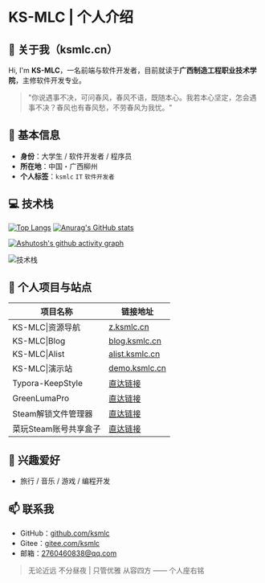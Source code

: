 # KS-MLC | 个人介绍

## 👋 关于我（ksmlc.cn）

Hi, I'm **KS-MLC**，一名前端与软件开发者，目前就读于**广西制造工程职业技术学院**，主修软件开发专业。

> "你说遇事不决，可问春风，春风不语，既随本心。我若本心坚定，怎会遇事不决？春风也有春风愁，不劳春风为我忧。"

## 📍 基本信息

- **身份**：大学生 / 软件开发者 / 程序员
- **所在地**：中国・广西柳州
- **个人标签**：`ksmlc` `IT` `软件开发者`

## 💻 技术栈

[![Top Langs](https://github-readme-stats.vercel.app/api/top-langs/?username=KSMLC)](https://github.com/ksmlc) 
[![Anurag's GitHub stats](https://github-readme-stats.vercel.app/api?username=ksmlc&show_icons=true)](https://github.com/anuraghazra/github-readme-stats)

[![Ashutosh's github activity graph](https://github-readme-activity-graph.vercel.app/graph?username=ksmlc&bg_color=ffffff&color=000000&line=0066eb&point=ff6b6b&area=true&hide_border=true)](https://github.com/ashutosh00710/github-readme-activity-graph)

![技术栈](https://ksmlc.cn/images/icon/skillPc.svg)

## 🔗 个人项目与站点

| 项目名称              | 链接地址                                       |
| --------------------- | ---------------------------------------------- |
| KS-MLC\|资源导航      | [z.ksmlc.cn](https://z.ksmlc.cn/)              |
| KS-MLC\|Blog          | [blog.ksmlc.cn](https://blog.ksmlc.cn/)        |
| KS-MLC\|Alist         | [alist.ksmlc.cn](https://alist.ksmlc.cn/)      |
| KS-MLC\|演示站        | [demo.ksmlc.cn](https://demo.ksmlc.cn/)        |
| Typora-KeepStyle      | [直达链接](https://z.ksmlc.cn/?c=click&id=534) |
| GreenLumaPro          | [直达链接](https://z.ksmlc.cn/?c=click&id=837) |
| Steam解锁文件管理器   | [直达链接](https://z.ksmlc.cn/?c=click&id=988) |
| 菜玩Steam账号共享盒子 | [直达链接](https://z.ksmlc.cn/?c=article&id=8) |

## 🎯 兴趣爱好

- 旅行 / 音乐 / 游戏 / 编程开发

## 📫 联系我

- GitHub：[github.com/ksmlc](https://github.com/ksmlc)
- Gitee：[gitee.com/ksmlc](https://gitee.com/ksmlc)
- 邮箱：2760460838@qq.com

> 无论近远 不分昼夜 | 只管优雅 从容四方
> —— 个人座右铭
